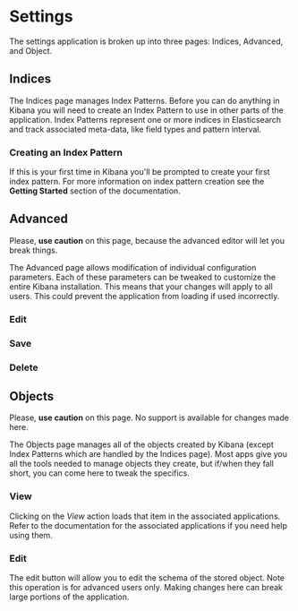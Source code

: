 # Settings

The settings application is broken up into three pages: Indices, Advanced, and Object.

## Indices

The Indices page manages Index Patterns. Before you can do anything in Kibana you will need to create an Index Pattern to use in other parts of the application. Index Patterns represent one or more indices in Elasticsearch and track associated meta-data, like field types and pattern interval.

### Creating an Index Pattern

If this is your first time in Kibana you'll be prompted to create your first index pattern. For more information on index pattern creation see the **Getting Started** section of the documentation.

## Advanced

Please, **use caution** on this page, because the advanced editor will let you break things.

The Advanced page allows modification of individual configuration parameters. Each of these parameters can be tweaked to customize the entire Kibana installation. This means that your changes will apply to all users. This could prevent the application from loading if used incorrectly.

### Edit

### Save

### Delete

## Objects

Please, **use caution** on this page. No support is available for changes made here.

The Objects page manages all of the objects created by Kibana (except Index Patterns which are handled by the Indices page).  Most apps give you all the tools needed to manage objects they create, but if/when they fall short, you can come here to tweak the specifics.

### View

Clicking on the *View* action loads that item in the associated applications. Refer to the documentation for the associated applications if you need help using them.

### Edit

The edit button will allow you to edit the schema of the stored object. Note this operation is for advanced users only. Making changes here can break large portions of the application.